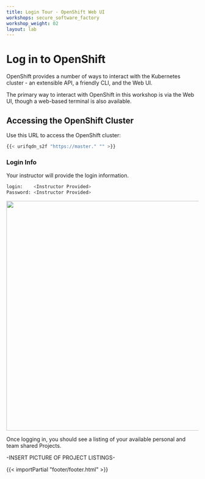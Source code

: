 ```yaml
---
title: Login Tour - OpenShift Web UI
workshops: secure_software_factory
workshop_weight: 02
layout: lab
---
```


# Log in to OpenShift

OpenShift provides a number of ways to interact with the Kubernetes cluster - an extensible API, a friendly CLI, and the Web UI.

The primary way to interact with OpenShift in this workshop is via the Web UI, though a web-based terminal is also available.

## Accessing the OpenShift Cluster
Use this URL to access the OpenShift cluster:

```bash
{{< urifqdn_s2f "https://master." "" >}}
```

### Login Info
Your instructor will provide the login information.

```bash
login:    <Instructor Provided>
Password: <Instructor Provided>
```

<img src="../images/ocp-login.png" width="600"><br/>

Once logging in, you should see a listing of your available personal and team shared Projects.

-INSERT PICTURE OF PROJECT LISTINGS-


{{< importPartial "footer/footer.html" >}}

